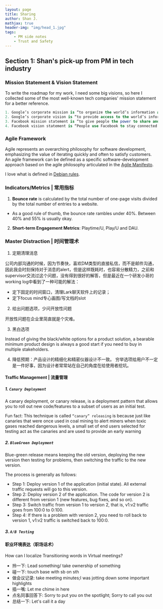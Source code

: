 ```yaml
---
layout: page
title: Sharing
author: Shan J.
mathjax: true
header-img: "img/head_1.jpg"
tags:
    - PM side notes
    - Trust and Safety
---
```


## Section 1: Shan's pick-up from PM in tech industry

### Mission Statement & Vision Statement

To write the roadmap for my work, I need some big visions, so here I collected some of the most well-known tech companies' mission statement for a better reference.

````SQL
1. Google’s corporate mission is “to organize the world’s information and make it universally accessible and useful.”
2. Google’s corporate vision is “to provide access to the world’s information in one click.”
3. Facebook mission statement is “to give people the power to share and make the world more open and connected.”
4. Facebook vision statement is “People use Facebook to stay connected with friends and family, to discover what’s going on in the world, and to share and express what matters to them.”
````

### Agile Framework

Agile represents an overarching philosophy for software development, emphasizing the value of iterating quickly and often to satisfy customers. An agile framework can be defined as a specific software-development approach based on the agile philosophy articulated in the [Agile Manifesto](https://agilemanifesto.org/).

I love what is defined in [Debian rules](https://www.debian.org/code_of_conduct.zh-cn.html).


### Indicators/Metrics | 常用指标

1. **Bounce rate** is calculated by the total number of one-page visits divided by the total number of entries to a website.
* As a good rule of thumb, the bounce rate rambles under 40%. Between 40% and 55% is usually okay.

2. **Short-term Engagement Metrics**: Playtime/U, Play/U and DAU.


### Master Distraction | 时间管理术

1. 定期清理消息

公司内部沟通的时候，因为节奏快，喜欢DM类型的直接私信，而不是邮件沟通，因此我会时刻保持对于消息的alert，但是这样既耗时，也容易分散精力，之前和supervisor交流过这个问题，没有得到很好的解答，但是最近在一个研发小哥的working log中看到了一种可能的解法：
* 定下固定的时间窗口，清理Lark聊天软件上的记录；
* 定下focus mind专心画图/写文档的slot

2. 给出问题选项，少问开放性问题

开放性问题在企业里简直就是个灾难。

3. 黑白选项

Instead of giving the black/white options for a product solution, a bearable minimum product design is always a good start if you need to buy in multiple stakeholders.  

4. 降低预期：产品设计的精细化和精密仪器设计不一致。
穷举选项给用户不一定是一件好事，因为设计者常常站在自己的角度在给使用者挖坑。


#### Traffic Management | 流量管理

##### 1. `Canary Deployment`
A canary deployment, or canary release, is a deployment pattern that allows you to roll out new code/features to a subset of users as an initial test.

Fun fact: This technique is called `“canary” releasing` is because just like canaries that were once used in coal mining to alert miners when toxic gases reached dangerous levels, a small set of end users selected for testing act as the canaries and are used to provide an early warning

##### 2. `BlueGreen Deployment`
Blue-green release means keeping the old version, deploying the new version then testing for problems, then switching the traffic to the new version.

The process is generally as follows:
* Step 1: Deploy version 1 of the application (initial state). All external traffic requests will go to this version.
* Step 2: Deploy version 2 of the application. The code for version 2 is different from version 1 (new features, bug fixes, and so on).
* Step 3: Switch traffic from version 1 to version 2, that is, v1:v2 traffic goes from 100:0 to 0:100.
* Step 4: If there is a problem with version 2, you need to roll back to version 1, v1:v2 traffic is switched back to 100:0.

##### 3. `A/B Testing`


#### 职业环境表达（职场话术）

How can I localize Transitioning words in Virtual meetings?
- 拎一下: Lead something/ take ownership of something
- 碰一下: touch base with sb on sth
- 做会议记录: take meeting minutes;I was jotting down some important highlights
- 插一嘴: Let me chime in here
- 点名同事回答下: Sorry to put you on the spotlight; Sorry to call you out
- 总结一下: Let's call it a day
